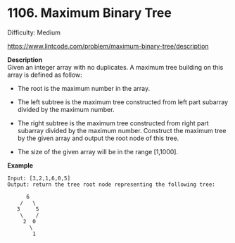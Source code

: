 # 1106. Maximum Binary Tree

Difficulty: Medium

https://www.lintcode.com/problem/maximum-binary-tree/description

**Description**  
Given an integer array with no duplicates. A maximum tree building on this array is defined as follow:

* The root is the maximum number in the array.
* The left subtree is the maximum tree constructed from left part subarray divided by the maximum number.
* The right subtree is the maximum tree constructed from right part subarray divided by the maximum number.
Construct the maximum tree by the given array and output the root node of this tree.

* The size of the given array will be in the range [1,1000].

**Example**  
```
Input: [3,2,1,6,0,5]
Output: return the tree root node representing the following tree:

      6
    /   \
   3     5
    \    / 
     2  0   
       \
        1
```
